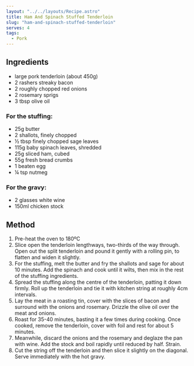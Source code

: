 ```yaml
---
layout: "../../layouts/Recipe.astro"
title: Ham And Spinach Stuffed Tenderloin
slug: "ham-and-spinach-stuffed-tenderloin"
serves: 4
tags:
  - Pork
---
```


## Ingredients

- large pork tenderloin (about 450g)
- 2 rashers streaky bacon
- 2 roughly chopped red onions
- 2 rosemary sprigs
- 3 tbsp olive oil

### For the stuffing:

- 25g butter
- 2 shallots, finely chopped
- ½ tbsp finely chopped sage leaves
- 115g baby spinach leaves, shredded
- 25g sliced ham, cubed
- 55g fresh bread crumbs
- 1 beaten egg
- ¼ tsp nutmeg

### For the gravy:

- 2 glasses white wine
- 150ml chicken stock

## Method

1. Pre-heat the oven to 180ºC
1. Slice open the tenderloin lengthways, two-thirds of the way through. Open out the split tenderloin and pound it gently with a rolling pin, to flatten and widen it slightly.
1. For the stuffing, melt the butter and fry the shallots and sage for about 10 minutes. Add the spinach and cook until it wilts, then mix in the rest of the stuffing ingredients.
1. Spread the stuffing along the centre of the tenderloin, patting it down firmly. Roll up the tenderloin and tie it with kitchen string at roughly 4cm intervals.
1. Lay the meat in a roasting tin, cover with the slices of bacon and surround with the onions and rosemary. Drizzle the olive oil over the meat and onions.
1. Roast for 35-40 minutes, basting it a few times during cooking. Once cooked, remove the tenderloin, cover with foil and rest for about 5 minutes.
1. Meanwhile, discard the onions and the rosemary and deglaze the pan with wine. Add the stock and boil rapidly until reduced by half. Strain.
1. Cut the string off the tenderloin and then slice it slightly on the diagonal. Serve immediately with the hot gravy.